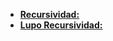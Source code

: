 - [__Recursividad:__](https://medium.com/laboratoria-how-to/no-todo-es-iterar-cuando-la-recursividad-ataca-8d8fcdb529a)
- [__Lupo Recursividad:__](https://medium.com/laboratoria-developers/recursi%C3%B3n-o-recursividad-ec8f1a359727)
